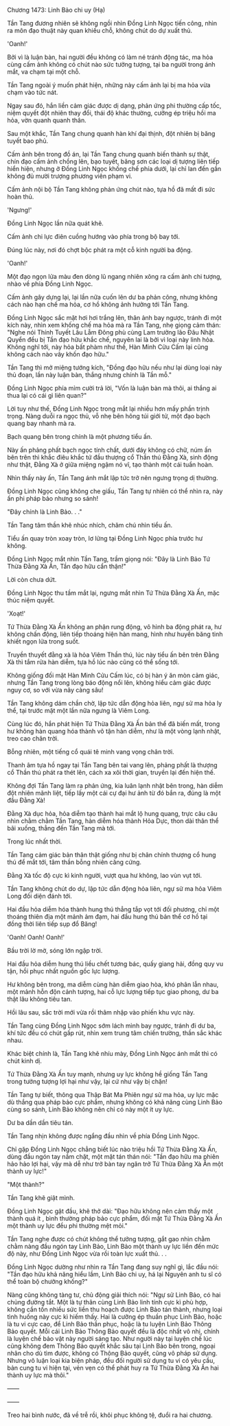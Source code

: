 




Chương 1473: Linh Bảo chi uy (Hạ)


Tần Tang đương nhiên sẽ không ngồi nhìn Đồng Linh Ngọc tiến công, nhìn ra môn đạo thuật này quan khiếu chỗ, không chút do dự xuất thủ.

'Oanh!'

Bởi vì là luận bàn, hai người đều không có làm né tránh động tác, ma hỏa cùng cấm ảnh không có chút nào sức tưởng tượng, tại ba người trong ánh mắt, va chạm tại một chỗ.

Tần Tang ngoài ý muốn phát hiện, những này cấm ảnh lại bị ma hỏa vừa chạm vào tức nát.

Ngay sau đó, hắn liền cảm giác được dị dạng, phản ứng phi thường cấp tốc, niệm quyết đột nhiên thay đổi, thái độ khác thường, cưỡng ép triệu hồi ma hỏa, vờn quanh quanh thân.

Sau một khắc, Tần Tang chung quanh hàn khí đại thịnh, đột nhiên bị băng tuyết bao phủ.

Cấm ảnh bên trong đồ án, lại Tần Tang chung quanh biến thành sự thật, chín đạo cấm ảnh chồng lên, bạo tuyết, băng sơn các loại dị tượng liên tiếp hiển hiện, nhưng ở Đồng Linh Ngọc khống chế phía dưới, lại chỉ lan đến gần không đủ mười trượng phương viên phạm vi.

Cấm ảnh nội bộ Tần Tang không phản ứng chút nào, tựa hồ đã mất đi sức hoàn thủ.

'Ngưng!'

Đồng Linh Ngọc lần nữa quát khẽ.

Cấm ảnh chi lực điên cuồng hướng vào phía trong bộ bay tới.

Đúng lúc này, nơi đó chợt bộc phát ra một cỗ kinh người ba động.

'Oanh!'

Một đạo ngọn lửa màu đen dòng lũ ngang nhiên xông ra cấm ảnh chi tượng, nhào về phía Đồng Linh Ngọc.

Cấm ảnh gây dựng lại, lại lần nữa cuốn lên dư ba phản công, nhưng không cách nào hạn chế ma hỏa, cơ hồ không ảnh hưởng tới Tần Tang.

Đồng Linh Ngọc sắc mặt hơi hơi trắng lên, thân ảnh bay ngược, tránh đi một kích này, nhìn xem khống chế ma hỏa mà ra Tần Tang, nhẹ giọng cảm thán: "Nghe nói Thính Tuyết Lâu Lẫm Đông phù cùng Lam trưởng lão Đâu Nhật Quyển đều bị Tần đạo hữu khắc chế, nguyên lai là bởi vì loại này linh hỏa. Không nghĩ tới, này hỏa bất phàm như thế, Hàn Minh Cửu Cấm lại cũng không cách nào vây khốn đạo hữu."

Tần Tang thì mở miệng tướng kích, "Đồng đạo hữu nếu như lại dùng loại này thủ đoạn, lần này luận bàn, thắng nhưng chính là Tần mỗ."

Đồng Linh Ngọc phía mỉm cười trả lời, "Vốn là luận bàn mà thôi, ai thắng ai thua lại có cái gì liên quan?"

Lời tuy như thế, Đồng Linh Ngọc trong mắt lại nhiều hơn mấy phần trịnh trọng. Nàng duỗi ra ngọc thủ, vỗ nhẹ bên hông túi giới tử, một đạo bạch quang bay nhanh mà ra.

Bạch quang bên trong chính là một phương tiểu ấn.

Này ấn phảng phất bạch ngọc tính chất, dưới đáy không có chữ, núm ấn bên trên thì khắc điêu khắc tứ đầu thượng cổ Thần thú Đằng Xà, sinh động như thật, Đằng Xà ở giữa miệng ngậm nó vĩ, tạo thành một cái tuần hoàn.

Nhìn thấy này ấn, Tần Tang ánh mắt lập tức trở nên ngưng trọng dị thường.

Đồng Linh Ngọc cũng không che giấu, Tần Tang tự nhiên có thể nhìn ra, này ấn phi pháp bảo nhưng so sánh!

"Đây chính là Linh Bảo. . ."

Tần Tang tâm thần khẽ nhúc nhích, chăm chú nhìn tiểu ấn.

Tiểu ấn quay tròn xoay tròn, lơ lửng tại Đồng Linh Ngọc phía trước hư không.

Đồng Linh Ngọc mắt nhìn Tần Tang, trầm giọng nói: "Đây là Linh Bảo Tứ Thừa Đằng Xà Ấn, Tần đạo hữu cẩn thận!"

Lời còn chưa dứt.

Đồng Linh Ngọc thu tầm mắt lại, ngưng mắt nhìn Tứ Thừa Đằng Xà Ấn, mặc thúc niệm quyết.

'Xoạt!'

Tứ Thừa Đằng Xà Ấn không an phận rung động, vô hình ba động phát ra, hư không chấn động, liên tiếp thoáng hiện hàn mang, hình như huyền băng tinh khiết ngọn lửa trong suốt.

Truyền thuyết đằng xà là hỏa Viêm Thần thú, lúc này tiểu ấn bên trên Đằng Xà thì tắm rửa hàn diễm, tựa hồ lúc nào cũng có thể sống tới.

Không giống đối mặt Hàn Minh Cửu Cấm lúc, có bị hàn ý ăn mòn cảm giác, nhưng Tần Tang trong lòng báo động nổi lên, không hiểu cảm giác được nguy cơ, so với vừa nãy càng sâu!

Tần Tang không dám chần chờ, lập tức dẫn động hỏa liên, ngự sử ma hỏa ly thể, tại trước mặt một lần nữa ngưng là Viêm Long.

Cùng lúc đó, hắn phát hiện Tứ Thừa Đằng Xà Ấn bản thể đã biến mất, trong hư không hàn quang hóa thành vô tận hàn diễm, như là một vòng lạnh nhật, treo cao chân trời.

Bỗng nhiên, một tiếng cổ quái tê minh vang vọng chân trời.

Thanh âm tựa hồ ngay tại Tần Tang bên tai vang lên, phảng phất là thượng cổ Thần thú phát ra thét lên, cách xa xôi thời gian, truyền lại đến hiện thế.

Không đợi Tần Tang làm ra phản ứng, kia luân lạnh nhật bên trong, hàn diễm đột nhiên mãnh liệt, tiếp lấy một cái cự đại hư ảnh từ đó bắn ra, đúng là một đầu Đằng Xà!

Đằng Xà dục hỏa, hỏa diễm tạo thành hai mắt lộ hung quang, trực câu câu nhìn chằm chằm Tần Tang, hàn diễm hóa thành Hỏa Dực, thon dài thân thể bãi xuống, thẳng đến Tần Tang mà tới.

Trong lúc nhất thời.

Tần Tang cảm giác bản thân thật giống như bị chân chính thượng cổ hung thú để mắt tới, tâm thần bỗng nhiên căng cứng.

Đằng Xà tốc độ cực kì kinh người, vượt qua hư không, lao vùn vụt tới.

Tần Tang không chút do dự, lập tức dẫn động hỏa liên, ngự sử ma hỏa Viêm Long đối diện đánh tới.

Hai đầu hỏa diễm hóa thành hung thú thẳng tắp vọt tới đối phương, chỉ một thoáng thiên địa một mảnh ảm đạm, hai đầu hung thú bản thể cơ hồ tại đồng thời liên tiếp sụp đổ Băng!

'Oanh! Oanh! Oanh!'

Bầu trời lờ mờ, sóng lớn ngập trời.

Hai đầu hỏa diễm hung thú liều chết tương bác, quấy giang hải, đồng quy vu tận, hồi phục nhất nguồn gốc lực lượng.

Hư không bên trong, ma diễm cùng hàn diễm giao hòa, khó phân lẫn nhau, một mảnh hỗn độn cảnh tượng, hai cỗ lực lượng tiếp tục giao phong, dư ba thật lâu không tiêu tan.

Hồi lâu sau, sắc trời mới vừa rồi thâm nhập vào phiến khu vực này.

Tần Tang cùng Đồng Linh Ngọc sớm lách mình bay ngược, tránh đi dư ba, khí tức đều có chút gấp rút, nhìn xem trung tâm chiến trường, thần sắc khác nhau.

Khác biệt chính là, Tần Tang khẽ nhíu mày, Đồng Linh Ngọc ánh mắt thì có chút kinh dị.

Tứ Thừa Đằng Xà Ấn tuy mạnh, nhưng uy lực không hề giống Tần Tang trong tưởng tượng lợi hại như vậy, lại cứ như vậy bị chặn!

Tần Tang tự biết, thông qua Thập Bát Ma Phiên ngự sử ma hỏa, uy lực mặc dù thắng qua pháp bảo cực phẩm, nhưng không có khả năng cùng Linh Bảo cùng so sánh, Linh Bảo không nên chỉ có này một ít uy lực.

Dư ba dần dần tiêu tán.

Tần Tang nhịn không được ngẩng đầu nhìn về phía Đồng Linh Ngọc.

Chỉ gặp Đồng Linh Ngọc chẳng biết lúc nào triệu hồi Tứ Thừa Đằng Xà Ấn, dùng đầu ngón tay nắm chặt, một mặt tán thán nói: "Tần đạo hữu ma phiên hảo hảo lợi hại, vậy mà dễ như trở bàn tay ngăn trở Tứ Thừa Đằng Xà Ấn một thành uy lực!"

"Một thành?"

Tần Tang khẽ giật mình.

Đồng Linh Ngọc gật đầu, khẽ thở dài: "Đạo hữu không nên cảm thấy một thành quá ít , bình thường pháp bảo cực phẩm, đối mặt Tứ Thừa Đằng Xà Ấn một thành uy lực đều phi thường mệt mỏi."

Tần Tang nghe được có chút không thể tưởng tượng, gắt gao nhìn chằm chằm nàng đầu ngón tay Linh Bảo, Linh Bảo một thành uy lực liền đến mức độ này, như Đồng Linh Ngọc vừa rồi toàn lực xuất thủ. . .

Đồng Linh Ngọc dường như nhìn ra Tần Tang đang suy nghĩ gì, lắc đầu nói: "Tần đạo hữu khả năng hiểu lầm, Linh Bảo chi uy, há lại Nguyên anh tu sĩ có thể toàn bộ chưởng khống?"

Nàng cũng không tàng tư, chủ động giải thích nói: "Ngự sử Linh Bảo, có hai chủng đường tắt. Một là tự thân cùng Linh Bảo linh tính cực kì phù hợp, không cần tốn nhiều sức liền thu hoạch được Linh Bảo tán thành, nhưng loại tình huống này cực kì hiếm thấy. Hai là cưỡng ép thuần phục Linh Bảo, hoặc là tu vi cực cao, để Linh Bảo thần phục, hoặc là tu luyện Linh Bảo Thông Bảo quyết. Mỗi cái Linh Bảo Thông Bảo quyết đều là độc nhất vô nhị, chính là luyện chế bảo vật này người sáng tạo. Như người này tại luyện chế lúc cũng không đem Thông Bảo quyết khắc sâu tại Linh Bảo bên trong, ngoại nhân cho dù tìm được, không có Thông Bảo quyết, cũng vô pháp sử dụng. Nhưng vô luận loại kia biện pháp, đều đối người sử dụng tu vi có yêu cầu, bản cung tu vi hiện tại, vẻn vẹn có thể phát huy ra Tứ Thừa Đằng Xà Ấn hai thành uy lực mà thôi."

——

——

Treo hai bình nước, đã về trễ rồi, khôi phục không tệ, đuổi ra hai chương.




